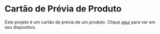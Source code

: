 <h1>Cartão de Prévia de Produto</h1>

<p>Este projeto é um cartão de prévia de um produto. Clique <a href="https://product-preview-card-flax.vercel.app/">aqui</a> para ver em seu dispositivo.</p>
